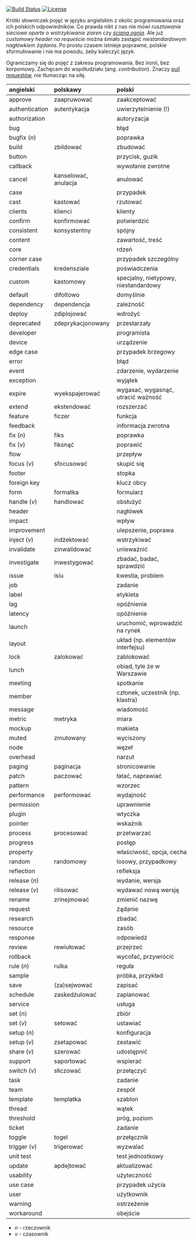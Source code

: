 [![Build Status](https://travis-ci.org/nurkiewicz/polski-w-it.svg?branch=master)](https://travis-ci.org/nurkiewicz/polski-w-it)
[![License](https://img.shields.io/badge/License-Apache%202.0-blue.svg)](https://opensource.org/licenses/Apache-2.0)

Krótki słowniczek pojęć w języku angielskim z okolic programowania oraz ich polskich odpowiedników.
Co prawda nikt z nas nie mówi _rusztowanie sieciowe oparte o wstrzykiwanie ziaren_ czy [_ściana ognia_](https://www.youtube.com/watch?v=wFXLzr86MQ4&t=6).
Ale już _customowy header na requeście_ można śmiało zastąpić _niestandardowym nagłówkiem żądania_.
Po prostu czasem istnieje poprawne, polskie sformułowanie i nie ma powodu, żeby kaleczyć język.

Ograniczamy się do pojęć z zakresu programowania.
Bez ironii, bez korpomowy.
Zachęcam do współudziału (ang. _contribution_).
Znaczy [pull requestów](https://github.com/nurkiewicz/polski-w-it/pulls), nie tłumacząc na siłę.

| angielski            | polskawy            | polski                                |
| :------------------- | :------------------ | :------------------------------------ |
| approve              | zaapruwować         | zaakceptować                          |
| authentication       | autentykacja        | uwierzytelnienie (!)                  |
| authorization        |                     | autoryzacja                           |
| bug                  |                     | błąd                                  |
| bugfix (_n_)         |                     | poprawka                              |
| build                | zbildować           | zbudować                              |
| button               |                     | przycisk, guzik                       |
| callback             |                     | wywołanie zwrotne                     |
| cancel               | kanselować, anulacja| anulować                              |
| case                 |                     | przypadek                             |
| cast                 | kastować            | rzutować                              |
| clients              | klienci             | klienty                               |
| confirm              | konfirmować         | potwierdzić                           |
| consistent           | konsystentny        | spójny                                |
| content              |                     | zawartość, treść                      |
| core                 |                     | rdzeń                                 |
| corner case          |                     | przypadek szczególny                  |
| credentials          | kredensziale        | poświadczenia                         |
| custom               | kastomowy           | specjalny, nietypowy, niestandardowy  |
| default              | difoltowo           | domyślnie                             |
| dependency           | dependencja         | zależność                             |
| deploy               | zdiplojować         | wdrożyć                               |
| deprecated           | zdeprykacjonowany   | przestarzały                          |
| developer            |                     | programista                           |
| device               |                     | urządzenie                            |
| edge case            |                     | przypadek brzegowy                    |
| error                |                     | błąd                                  |
| event                |                     | zdarzenie, wydarzenie                 |
| exception            |                     | wyjątek                               |
| expire               | wyekspajerować      | wygasać, wygasnąć, utracić ważność    |
| extend               | ekstendować         | rozszerzać                            |
| feature              | ficzer              | funkcja                               |
| feedback             |                     | informacja zwrotna                    |
| fix (_n_)            | fiks                | poprawka                              |
| fix (_v_)            | fiksnąć             | poprawić                              |
| flow                 |                     | przepływ                              |
| focus (_v_)          | sfocusować          | skupić się                            |
| footer               |                     | stopka                                |
| foreign key          |                     | klucz obcy                            |
| form                 | formatka            | formularz                             |
| handle (_v_)         | handlować           | obsłużyć                              |
| header               |                     | nagłówek                              |
| impact               |                     | wpływ                                 |
| improvement          |                     | ulepszenie, poprawa                   |
| inject (_v_)         | indżektować         | wstrzykiwać                           |
| invalidate           | zinwalidować        | unieważnić                            |
| investigate          | inwestygować        | zbadać, badać, sprawdzić              |
| issue                | isiu                | kwestia, problem                      |
| job                  |                     | zadanie                               |
| label                |                     | etykieta                              |
| lag                  |                     | opóźnienie                            |
| latency              |                     | opóźnienie                            |
| launch               |                     | uruchomić, wprowadzić na rynek        |
| layout               |                     | układ (np. elementów interfejsu)      |
| lock                 | zalokować           | zablokować                            |
| lunch                |                     | obiad, tyle że w Warszawie            |
| meeting              |                     | spotkanie                             |
| member               |                     | członek, uczestnik (np. klastra)      |
| message              |                     | wiadomość                             |
| metric               | metryka             | miara                                 |
| mockup               |                     | makieta                               |
| muted                | zmutowany           | wyciszony                             |
| node                 |                     | węzeł                                 |
| overhead             |                     | narzut                                |
| paging               | paginacja           | stronicowanie                         |
| patch                | paczować            | łatać, naprawiać                      |
| pattern              |                     | wzorzec                               |
| performance          | performować         | wydajność                             |
| permission           |                     | uprawnienie                           |
| plugin               |                     | wtyczka                               |
| pointer              |                     | wskaźnik                              |
| process              | procesować          | przetwarzać                           |
| progress             |                     | postęp                                |
| property             |                     | właściwość, opcja, cecha              |
| random               | randomowy           | losowy, przypadkowy                   |
| reflection           |                     | refleksja                             |
| release (_n_)        |                     | wydanie, wersja                       |
| release (_v_)        | rilisować           | wydawać nową wersję                   |
| rename               | zrinejmować         | zmienić nazwę                         |
| request              |                     | żądanie                               |
| research             |                     | zbadać                                |
| resource             |                     | zasób                                 |
| response             |                     | odpowiedź                             |
| review               | rewiułować          | przejrzeć                             |
| rollback             |                     | wycofać, przywrócić                   |
| rule (_n_)           | rulka               | reguła                                |
| sample               |                     | próbka, przykład                      |
| save                 | (za)sejwować        | zapisać                               |
| schedule             | zaskedżulować       | zaplanować                            |
| service              |                     | usługa                                |
| set (_n_)            |                     | zbiór                                 |
| set (_v_)            | setować             | ustawiać                              |
| setup (_n_)          |                     | konfiguracja                          |
| setup (_v_)          | zsetapować          | zestawić                              |
| share (_v_)          | szerować            | udostępnić                            |
| support              | saportować          | wspierać                              |
| switch (_v_)         | słiczować           | przełączyć                            |
| task                 |                     | zadanie                               |
| team                 |                     | zespół                                |
| template             | templatka           | szablon                               |
| thread               |                     | wątek                                 |
| threshold            |                     | próg, poziom                          |
| ticket               |                     | zadanie                               |
| toggle               | togel               | przełącznik                           |
| trigger (_v_)        | trigerować          | wyzwalać                              |
| unit test            |                     | test jednostkowy                      |
| update               | apdejtować          | aktualizować                          |
| usability            |                     | użyteczność                           |
| use case             |                     | przypadek użycia                      |
| user                 |                     | użytkownik                            |
| warning              |                     | ostrzeżenie                           |
| workaround           |                     | obejście                              |

* _n_ - rzeczownik
* _v_ - czasownik

